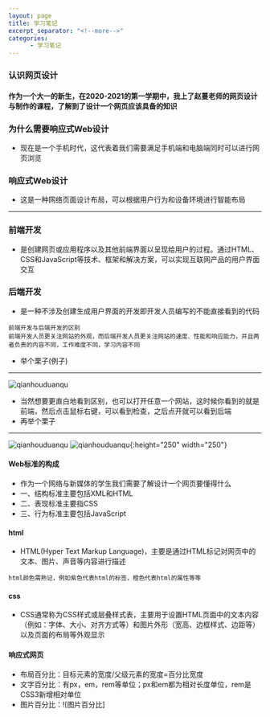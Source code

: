 ```yaml
---
layout: page
title: 学习笔记
excerpt_separator: "<!--more-->"
categories:
      - 学习笔记
---
```

### 认识网页设计
<!--more-->

#### 作为一个大一的新生，在2020-2021的第一学期中，我上了赵蔓老师的网页设计与制作的课程，了解到了设计一个网页应该具备的知识

### 为什么需要响应式Web设计
- 现在是一个手机时代，这代表着我们需要满足手机端和电脑端同时可以进行网页浏览

### 响应式Web设计
- 这是一种网络页面设计布局，可以根据用户行为和设备环境进行智能布局

---

### 前端开发
- 是创建网页或应用程序以及其他前端界面以呈现给用户的过程。通过HTML、CSS和JavaScript等技术、框架和解决方案，可以实现互联网产品的用户界面交互

### 后端开发
- 是一种不涉及创建生成用户界面的开发即开发人员编写的不能直接看到的代码

```
前端开发与后端开发的区别
前端开发人员更关注网站的外观，而后端开发人员更关注网站的速度、性能和响应能力，并且两者负责的内容不同，工作难度不同，学习内容不同
```
- 举个栗子(例子)
---
![qianhouduanqu](https://pic2.zhimg.com/80/v2-32e9c4de7de2d8b8b2524f4237b321dd_1440w.jpg?source=1940ef5c)
- 当然想要更直白地看到区别，也可以打开任意一个网站，这时候你看到的就是前端，然后点击鼠标右键，可以看到检查，之后点开就可以看到后端
- 再举个栗子
---
![qianhouduanqu](http://m.qpic.cn/psc?/V12hxiwB3vOeKA/ruAMsa53pVQWN7FLK88i5rnpL1x9QlE67sEpWchDqKZ2CsoNc09bsg2lo5EIJnfkIxSQCgju6OyylB4GSDoz4EOR4g6Qw.dIjbbMgcbplh0!/b&bo=gAecAwAAAAADBzo!&rf=viewer_4)
![qianhouduanqu](http://m.qpic.cn/psc?/V12hxiwB3vOeKA/45NBuzDIW489QBoVep5mcZYqEfsM3IvXPY0wQZWQIpIz4ICzi1sznphuWD16S8yWWv5fGYsHKr705YRmOT1CNxVke6lMg2BlGkMcQ00SEiY!/b&bo=gAecAwAAAAADNwo!&rf=viewer_4){:height="250" width="250"}

#### Web标准的构成
- 作为一个网络与新媒体的学生我们需要了解设计一个网页要懂得什么
- 一、结构标准主要包括XML和HTML
- 二、表现标准主要指CSS
- 三、行为标准主要包括JavaScript

#### html
- HTML(Hyper Text Markup Language)，主要是通过HTML标记对网页中的文本、图片、声音等内容进行描述
```
html颜色需熟记，例如紫色代表html的标签，橙色代表html的属性等等
```

#### css
- CSS通常称为CSS样式或层叠样式表，主要用于设置HTML页面中的文本内容（例如：字体、大小、对齐方式等）和图片外形（宽高、边框样式、边距等）以及页面的布局等外观显示

#### 响应式网页
- 布局百分比：目标元素的宽度/父级元素的宽度=百分比宽度
- 文字百分比：有px，em，rem等单位；px和em都为相对长度单位，rem是CSS3新增相对单位
- 图片百分比：![图片百分比]